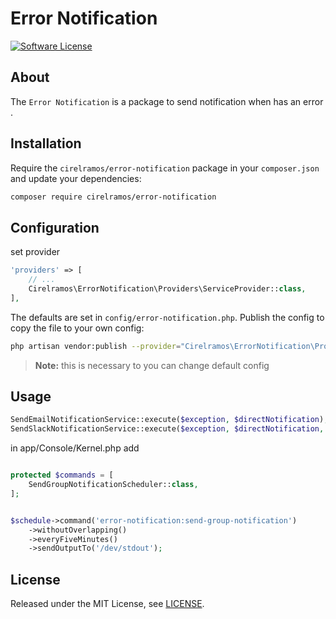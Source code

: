 # Error Notification

[![Software License][ico-license]](LICENSE.md)

## About

The `Error Notification` is a package to send notification when has an error .


## Installation

Require the `cirelramos/error-notification` package in your `composer.json` and update your dependencies:
```sh
composer require cirelramos/error-notification
```


## Configuration

set provider

```php
'providers' => [
    // ...
    Cirelramos\ErrorNotification\Providers\ServiceProvider::class,
],
```


The defaults are set in `config/error-notification.php`. Publish the config to copy the file to your own config:
```sh
php artisan vendor:publish --provider="Cirelramos\ErrorNotification\Providers\ServiceProvider"
```

> **Note:** this is necessary to you can change default config



## Usage

```php
SendEmailNotificationService::execute($exception, $directNotification);
SendSlackNotificationService::execute($exception, $directNotification, $channelSlack);
```

in app/Console/Kernel.php add
```php

protected $commands = [
    SendGroupNotificationScheduler::class,
];


$schedule->command('error-notification:send-group-notification')
    ->withoutOverlapping()
    ->everyFiveMinutes()
    ->sendOutputTo('/dev/stdout');
```


## License

Released under the MIT License, see [LICENSE](LICENSE).


[ico-license]: https://img.shields.io/badge/license-MIT-brightgreen.svg?style=flat-square

